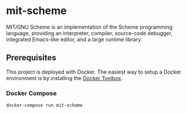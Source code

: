 # mit-scheme
MIT/GNU Scheme is an implementation of the Scheme programming language, providing an interpreter, compiler, source-code debugger, integrated Emacs-like editor, and a large runtime library.

## Prerequisites

This project is deployed with Docker. The easiest way to setup a Docker environment is by installing the [Docker Toolbox](https://www.docker.com/docker-toolbox).

### Docker Compose

`docker-compose run mit-scheme`
